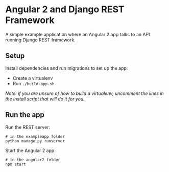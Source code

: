 # Angular 2 and Django REST Framework

A simple example application where an Angular 2 app talks to an API running
Django REST framework.

## Setup

Install dependencies and run migrations to set up the app:

- Create a virtualenv
- Run `./build-app.sh`

_Note: if you are unsure of how to build a virtualenv, uncomment the lines
in the install script that will do it for you._

## Run the app

Run the REST server:

```
# in the exampleapp folder
python manage.py runserver
```

Start the Angular 2 app:

```
# in the angular2 folder
npm start
```
